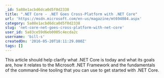 ```yaml
---
_id: 5a88e1acbd6dca0d5f0d2338
title: ".NET Core - .NET Goes Cross-Platform with .NET Core"
url: 'https://msdn.microsoft.com/en-us/magazine/mt694084.aspx'
category: 5a88e1acbd6dca0d5f0d2338
slug: 'net-core-net-goes-cross-platform-with-net-core'
user_id: 5a83ce59d6eb0005c4ecda2c
username: 'bill-s'
createdOn: '2016-05-20T18:11:29.000Z'
tags: []
---
```


 This article should help clarify what .NET Core is today and what its goals are, how it relates to the Microsoft .NET Framework and the fundamentals of the command-line tooling that you can use to get started with .NET Core.
